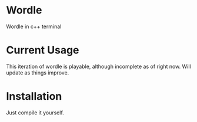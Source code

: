 # Wordle
Wordle in c++ terminal

# Current Usage 
This iteration of wordle is playable, although incomplete as of right now. Will update as things improve. 

# Installation 
Just compile it yourself. 
